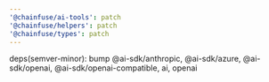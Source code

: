 ```yaml
---
'@chainfuse/ai-tools': patch
'@chainfuse/helpers': patch
'@chainfuse/types': patch
---
```


deps(semver-minor): bump @ai-sdk/anthropic, @ai-sdk/azure, @ai-sdk/openai, @ai-sdk/openai-compatible, ai, openai
